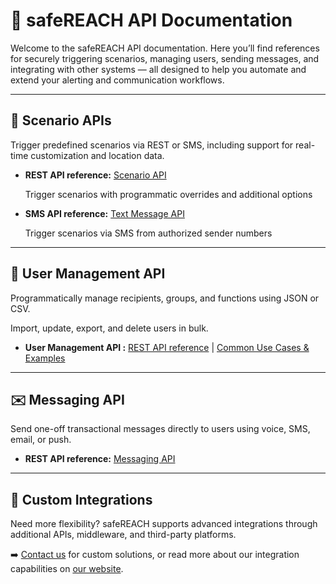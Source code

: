 # 📘 safeREACH API Documentation

Welcome to the safeREACH API documentation. Here you’ll find references for securely triggering scenarios, managing users, sending messages, and integrating with other systems — all designed to help you automate and extend your alerting and communication workflows.

---

## 🚨 Scenario APIs

Trigger predefined scenarios via REST or SMS, including support for real-time customization and location data.

- **REST API reference:** [Scenario API](./api-scenario.md)
    
    Trigger scenarios with programmatic overrides and additional options
    
- **SMS API reference:** [Text Message API](./text-message.md)
    
    Trigger scenarios via SMS from authorized sender numbers
    

---

## 👥 User Management API

Programmatically manage recipients, groups, and functions using JSON or CSV.

Import, update, export, and delete users in bulk.

- **User Management API :** [REST API reference](./api-user.md) | [Common Use Cases & Examples](./api-user-examples.md)

---

## ✉️ Messaging API

Send one-off transactional messages directly to users using voice, SMS, email, or push.

- **REST API reference:** [Messaging API](./api-messaging.md)

---

## 🔌 Custom Integrations

Need more flexibility? safeREACH supports advanced integrations through additional APIs, middleware, and third-party platforms.

➡️ [Contact us](https://safereach.com/en/contact/) for custom solutions, or read more about our integration capabilities on [our website](https://safereach.com/en/emergency-notification-system/integration-interfaces/).
